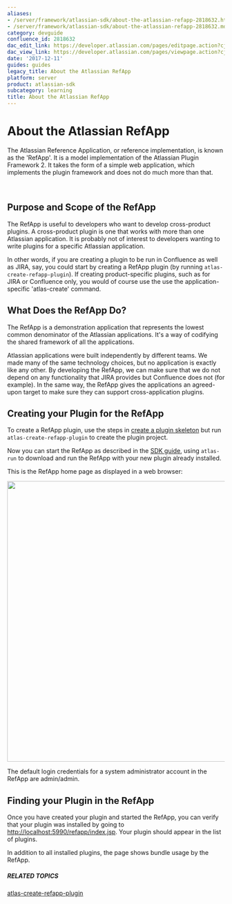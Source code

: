 ```yaml
---
aliases:
- /server/framework/atlassian-sdk/about-the-atlassian-refapp-2818632.html
- /server/framework/atlassian-sdk/about-the-atlassian-refapp-2818632.md
category: devguide
confluence_id: 2818632
dac_edit_link: https://developer.atlassian.com/pages/editpage.action?cjm=wozere&pageId=2818632
dac_view_link: https://developer.atlassian.com/pages/viewpage.action?cjm=wozere&pageId=2818632
date: '2017-12-11'
guides: guides
legacy_title: About the Atlassian RefApp
platform: server
product: atlassian-sdk
subcategory: learning
title: About the Atlassian RefApp
---
```

# About the Atlassian RefApp

The Atlassian Reference Application, or reference implementation, is known as the 'RefApp'. It is a model implementation of the Atlassian Plugin Framework 2. It takes the form of a simple web application, which implements the plugin framework and does not do much more than that.

 

## Purpose and Scope of the RefApp

The RefApp is useful to developers who want to develop cross-product plugins. A cross-product plugin is one that works with more than one Atlassian application. It is probably not of interest to developers wanting to write plugins for a specific Atlassian application.

In other words, if you are creating a plugin to be run in Confluence as well as JIRA, say, you could start by creating a RefApp plugin (by running `atlas-create-refapp-plugin`). If creating product-specific plugins, such as for JIRA or Confluence only, you would of course use the use the application-specific 'atlas-create' command.

## What Does the RefApp Do?

The RefApp is a demonstration application that represents the lowest common denominator of the Atlassian applications. It's a way of codifying the shared framework of all the applications.

Atlassian applications were built independently by different teams. We made many of the same technology choices, but no application is exactly like any other. By developing the RefApp, we can make sure that we do not depend on any functionality that JIRA provides but Confluence does not (for example). In the same way, the RefApp gives the applications an agreed-upon target to make sure they can support cross-application plugins.

## Creating your Plugin for the RefApp

To create a RefApp plugin, use the steps in [create a plugin skeleton](/server/framework/atlassian-sdk/creating-a-plugin-skeleton-with-the-atlassian-sdk) but run `atlas-create-refapp-plugin` to create the plugin project.

Now you can start the RefApp as described in the [SDK guide](/server/framework/atlassian-sdk/start-a-host-application-with-a-plugin-installed), using `atlas-run` to download and run the RefApp with your new plugin already installed.

This is the RefApp home page as displayed in a web browser:

<img src="/server/framework/atlassian-sdk/images/refapphome.png" width="650" />

The default login credentials for a system administrator account in the RefApp are admin/admin.

## Finding your Plugin in the RefApp

Once you have created your plugin and started the RefApp, you can verify that your plugin was installed by going to <a href="http://localhost:5990/refapp/index.jsp" class="uri external-link">http://localhost:5990/refapp/index.jsp</a>. Your plugin should appear in the list of plugins.

In addition to all installed plugins, the page shows bundle usage by the RefApp.

##### RELATED TOPICS

[atlas-create-refapp-plugin](/server/framework/atlassian-sdk/atlas-create-refapp-plugin)

























































































































































































































































































































